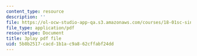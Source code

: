 ```yaml
---
content_type: resource
description: ''
file: https://ol-ocw-studio-app-qa.s3.amazonaws.com/courses/18-01sc-single-variable-calculus-fall-2010/5b8b2517cacd1b1ac9a862cffabf24dd_CXKoCMVqM9s.pdf
file_type: application/pdf
resourcetype: Document
title: 3play pdf file
uid: 5b8b2517-cacd-1b1a-c9a8-62cffabf24dd
---
```

